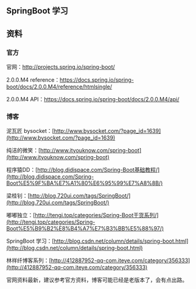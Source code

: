 ## SpringBoot 学习

## 资料

### 官方

官网：http://projects.spring.io/spring-boot/

2.0.0.M4 reference：https://docs.spring.io/spring-boot/docs/2.0.0.M4/reference/htmlsingle/

2.0.0.M4 API：https://docs.spring.io/spring-boot/docs/2.0.0.M4/api/

### 博客

泥瓦匠 bysocket：[http://www.bysocket.com/?page_id=1639](http://www.bysocket.com/?page_id=1639)

纯洁的微笑：[http://www.ityouknow.com/spring-boot](http://www.ityouknow.com/spring-boot)

程序猿DD：[http://blog.didispace.com/Spring-Boot基础教程/](http://blog.didispace.com/Spring-Boot%E5%9F%BA%E7%A1%80%E6%95%99%E7%A8%8B/)

梁桂钊：[http://blog.720ui.com/tags/SpringBoot/](http://blog.720ui.com/tags/SpringBoot/)

嘟嘟独立：[http://tengj.top/categories/Spring-Boot干货系列/](http://tengj.top/categories/Spring-Boot%E5%B9%B2%E8%B4%A7%E7%B3%BB%E5%88%97/)

SpringBoot 学习：[http://blog.csdn.net/column/details/spring-boot.html](http://blog.csdn.net/column/details/spring-boot.html)

林祥纤博客系列：[http://412887952-qq-com.iteye.com/category/356333](http://412887952-qq-com.iteye.com/category/356333)

官网资料最新，建议参考官方资料，博客可能已经是老版本了，会有点出路。